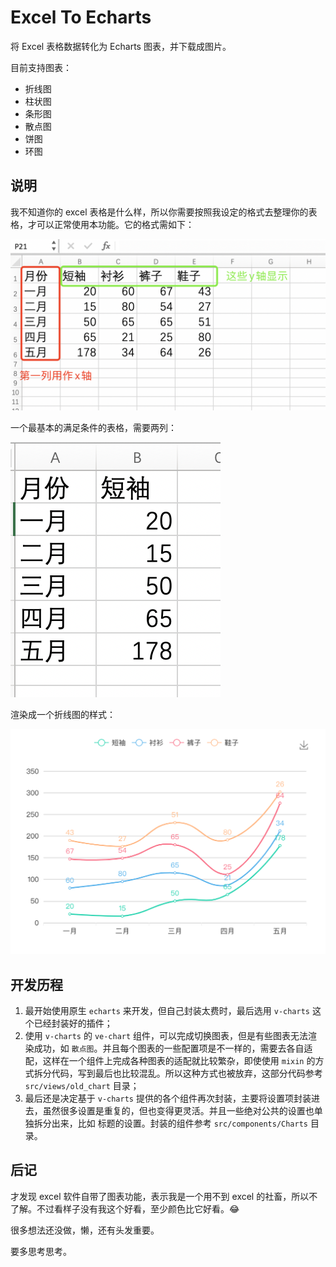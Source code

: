 # Excel To Echarts
将 Excel 表格数据转化为 Echarts 图表，并下载成图片。

目前支持图表：
- 折线图
- 柱状图
- 条形图
- 散点图
- 饼图
- 环图


## 说明
我不知道你的 excel 表格是什么样，所以你需要按照我设定的格式去整理你的表格，才可以正常使用本功能。它的格式需如下：

![](./readme_images/pic1.png)

一个最基本的满足条件的表格，需要两列：

![](./readme_images/pic2.png)

渲染成一个折线图的样式：

![](./readme_images/pic3.png)

## 开发历程
1. 最开始使用原生 `echarts` 来开发，但自己封装太费时，最后选用 `v-charts` 这个已经封装好的插件；
2. 使用 `v-charts` 的 `ve-chart` 组件，可以完成切换图表，但是有些图表无法渲染成功，如 `散点图`。并且每个图表的一些配置项是不一样的，需要去各自适配，这样在一个组件上完成各种图表的适配就比较繁杂，即使使用 `mixin` 的方式拆分代码，写到最后也比较混乱。所以这种方式也被放弃，这部分代码参考 `src/views/old_chart` 目录；
3. 最后还是决定基于 `v-charts` 提供的各个组件再次封装，主要将设置项封装进去，虽然很多设置是重复的，但也变得更灵活。并且一些绝对公共的设置也单独拆分出来，比如 标题的设置。封装的组件参考 `src/components/Charts` 目录。

## 后记
才发现 excel 软件自带了图表功能，表示我是一个用不到 excel 的社畜，所以不了解。不过看样子没有我这个好看，至少颜色比它好看。😂

很多想法还没做，懒，还有头发重要。

要多思考思考。